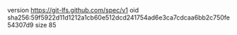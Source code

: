 version https://git-lfs.github.com/spec/v1
oid sha256:59f5922d11d1212a1cb60e512dcd241754ad6e3ca7cdcaa6bb2c750fe54307d9
size 85
